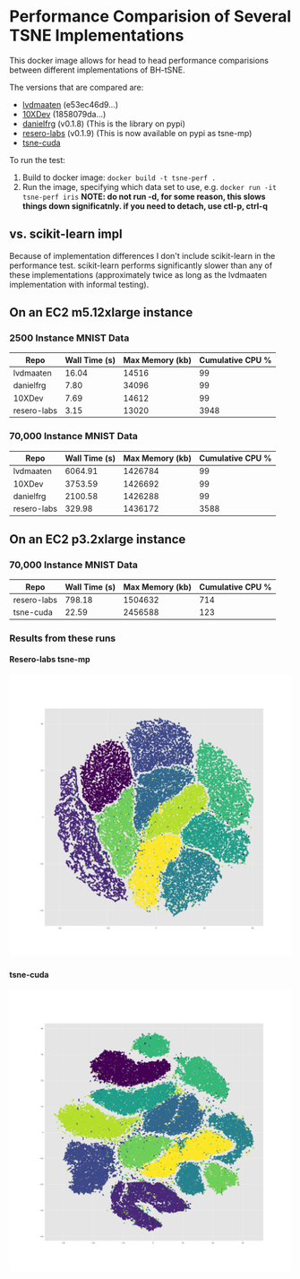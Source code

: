 # Performance Comparision of Several TSNE Implementations

This docker image allows for head to head performance comparisions
between different implementations of BH-tSNE.

The versions that are compared are:
* [lvdmaaten](https://github.com/lvdmaaten/bhtsne.git) (e53ec46d9...)
* [10XDev](https://github.com/10XDev/tsne.git) (1858079da...)
* [danielfrg](https://github.com/danielfrg/tsn.git) (v0.1.8) (This is the library on pypi)
* [resero-labs](https://github.com/rappdw/tsne.git) (v0.1.9) (This is now available on pypi as tsne-mp)
* [tsne-cuda](https://github.com/CannyLab/tsne-cuda) 

To run the test:
1) Build to docker image: `docker build -t tsne-perf .`
2) Run the image, specifying which data set to use, e.g. `docker run -it tsne-perf iris`
**NOTE: do not run -d, for some reason, this slows things down significatnly. if you need to detach, use ctl-p, ctrl-q**

## vs. scikit-learn impl
Because of implementation differences I don't include scikit-learn in the performance test. scikit-learn performs significantly slower than any of these implementations (approximately
twice as long as the lvdmaaten implementation with informal testing).

## On an EC2 m5.12xlarge instance
### 2500 Instance MNIST Data 

| Repo        | Wall Time (s) | Max Memory (kb) | Cumulative CPU % |
| ----------- | ------------- | --------------- | ---------------- |
| lvdmaaten   | 16.04         | 14516           | 99               |
| danielfrg   | 7.80          | 34096           | 99               |
| 10XDev      | 7.69          | 14612           | 99               |
| resero-labs | 3.15          | 13020           | 3948             |

### 70,000 Instance MNIST Data 

| Repo        | Wall Time (s) | Max Memory (kb) | Cumulative CPU % |
| ----------- | ------------- | --------------- | ---------------- |
| lvdmaaten   | 6064.91       | 1426784         | 99               |
| 10XDev      | 3753.59       | 1426692         | 99               |
| danielfrg   | 2100.58       | 1426288         | 99               |
| resero-labs | 329.98        | 1436172         | 3588             |

## On an EC2 p3.2xlarge instance

### 70,000 Instance MNIST Data
| Repo        | Wall Time (s) | Max Memory (kb) | Cumulative CPU % |
| ----------- | ------------- | --------------- | ---------------- |
| resero-labs | 798.18        | 1504632         | 714              |
| tsne-cuda   | 22.59         | 2456588         | 123              |

### Results from these runs

#### Resero-labs tsne-mp
![resero-labs](./mnist.full.tsnemp.png "Resero-labs tsne embedding")

#### tsne-cuda
![tsne-cuda](./mnist.full.tsnecuda.png "tsne-cuda tsne embedding")
